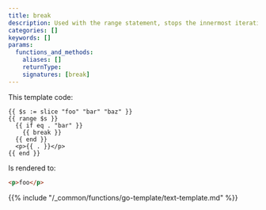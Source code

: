 ```yaml
---
title: break
description: Used with the range statement, stops the innermost iteration and bypasses all remaining iterations.
categories: []
keywords: []
params:
  functions_and_methods:
    aliases: []
    returnType:
    signatures: [break]
---
```


This template code:

```go-html-template
{{ $s := slice "foo" "bar" "baz" }}
{{ range $s }}
  {{ if eq . "bar" }}
    {{ break }}
  {{ end }}
  <p>{{ . }}</p>
{{ end }}
```

Is rendered to:

```html
<p>foo</p>
```

{{% include "/_common/functions/go-template/text-template.md" %}}
